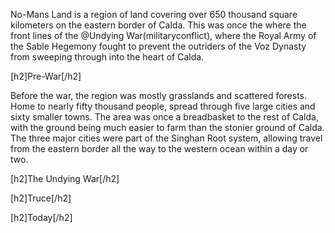 No-Mans Land is a region of land covering over 650 thousand square kilometers on the eastern border of Calda. This was once the where the front lines of the @Undying War(militaryconflict), where the Royal Army of the Sable Hegemony fought to prevent the outriders of the Voz Dynasty from sweeping through into the heart of Calda.

[h2]Pre-War[/h2]

Before the war, the region was mostly grasslands and scattered forests. Home to nearly fifty thousand people, spread through five large cities and sixty smaller towns. The area was once a breadbasket to the rest of Calda, with the ground being much easier to farm than the stonier ground of Calda. The three major cities were part of the Singhan Root system, allowing travel from the eastern border all the way to the western ocean within a day or two.

[h2]The Undying War[/h2]



[h2]Truce[/h2]

[h2]Today[/h2]
